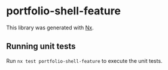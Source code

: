 # portfolio-shell-feature

This library was generated with [Nx](https://nx.dev).

## Running unit tests

Run `nx test portfolio-shell-feature` to execute the unit tests.
